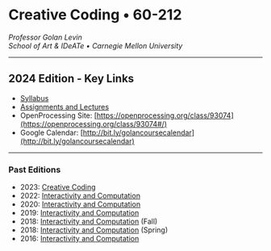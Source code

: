 # Creative Coding • 60-212

*Professor Golan Levin<br />
School of Art & IDeATe • Carnegie Mellon University*

---

## 2024 Edition - Key Links

* [Syllabus](2024/syllabus/60-212_syllabus_fall2024.md)
* [Assignments and Lectures](2024/readme.md)
* OpenProcessing Site: [https://openprocessing.org/class/93074](https://openprocessing.org/class/93074#/) 
* Google Calendar: [http://bit.ly/golancoursecalendar](http://bit.ly/golancoursecalendar)

---

### Past Editions

* 2023: [Creative Coding](https://golancourses.net/fall23/)
* 2022: [Interactivity and Computation](https://courses.ideate.cmu.edu/60-212/s2022/)
* 2020: [Interactivity and Computation](https://courses.ideate.cmu.edu/60-212/f2020/)
* 2019: [Interactivity and Computation](https://ems.andrew.cmu.edu/2019-60212/)
* 2018: [Interactivity and Computation](https://ems.andrew.cmu.edu/2018_60212f/) (Fall)
* 2018: [Interactivity and Computation](https://ems.andrew.cmu.edu/2018/60212s/) (Spring)
* 2016: [Interactivity and Computation](https://ems.andrew.cmu.edu/2016-60212/)